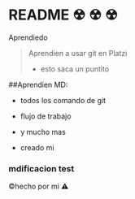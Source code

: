 # README ☢ ☢ ☢

Aprendiedo
>Aprendien a usar git en Platzi
>- esto saca un puntito

##Aprendien MD:
* todos los comando de git
* flujo de trabajo
* y mucho mas

* creado mi

### mdificacion test

&copy;hecho por mi ⚠
